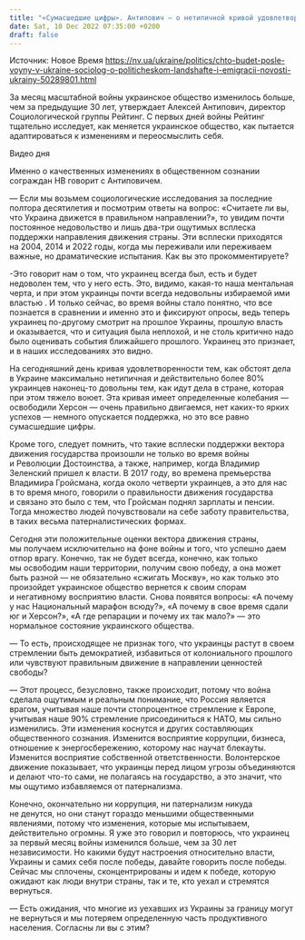 ```yaml
---
title: "«Сумасшедшие цифры». Антипович — о нетипичной кривой удовлетворенности украинцев и о политике, хотя о ней сейчас говорить «неудобно»"
date: Sat, 10 Dec 2022 07:35:00 +0200
draft: false
---
```

Источник: Новое Время https://nv.ua/ukraine/politics/chto-budet-posle-voyny-v-ukraine-sociolog-o-politicheskom-landshafte-i-emigracii-novosti-ukrainy-50289801.html


За месяц масштабной войны украинское общество изменилось больше, чем за предыдущие 30 лет, утверждает Алексей Антипович, директор Социологической группы Рейтинг. С первых дней войны Рейтинг тщательно исследует, как меняется украинское общество, как пытается адаптироваться к изменениям и переосмыслить себя.

 Видео дня   

Именно о качественных изменениях в общественном сознании сограждан НВ говорит с Антиповичем.

— Если мы возьмем социологические исследования за последние полтора десятилетия и посмотрим ответы на вопрос: «Считаете ли вы, что Украина движется в правильном направлении?», то увидим почти постоянное недовольство и лишь два-три ощутимых всплеска поддержки направления движения страны. Эти всплески приходятся на 2004, 2014 и 2022 годы, когда мы переживали или переживаем важные, но драматические испытания. Как вы это прокомментируете?

-Это говорит нам о том, что украинец всегда был, есть и будет недоволен тем, что у него есть. Это, видимо, какая-то наша ментальная черта, и при этом украинцы почти всегда недовольны избираемой ими властью . И только сейчас, во время войны стало понятно, что все познается в сравнении и именно это и фиксируют опросы, ведь теперь украинец по-другому смотрит на прошлое Украины, прошлую власть и оказывается, что и ситуация была неплохой, и не столь критично надо было оценивать события ближайшего прошлого. Украинец это признает, и в наших исследованиях это видно.

На сегодняшний день кривая удовлетворенности тем, как обстоят дела в Украине максимально нетипичная и действительно более 80% украинцев наконец-то довольны тем, как идут дела в стране, которая при этом тяжело воюет. Эта кривая имеет определенные колебания — освободили Херсон — очень правильно двигаемся, нет каких-то ярких успехов — немного опускается поддержка, но это все равно сумасшедшие цифры.

Кроме того, следует помнить, что такие всплески поддержки вектора движения государства произошли не только во время войны и Революции Достоинства, а также, например, когда Владимир Зеленский пришел к власти. В 2017 году, во времена премьерства Владимира Гройсмана, когда около четверти украинцев, а это для нас в то время много, говорили о правильности движения государства и связано это было с тем, что Гройсман поднял зарплаты и пенсии. Тогда множество людей почувствовали на себе заботу правительства, в таких весьма патерналистических формах.

Сегодня эти положительные оценки вектора движения страны, мы получаем исключительно на фоне войны и того, что успешно даем отпор врагу. Конечно, так не будет всегда, конечно, как только мы освободим наши территории, получим свою победу, а она может быть разной — не обязательно «сжигать Москву», но как только это произойдет украинское общество вернется к своим спорам и негативному восприятию власти. Снова появятся вопросы: «А почему у нас Национальный марафон всюду?», «А почему в свое время сдали юг и Херсон?», «А где репарации и почему их так мало?» — это нормальное состояние украинского общества.

— То есть, происходящее не признак того, что украинцы растут в своем стремлении быть демократией, избавиться от колониального прошлого или чувствуют правильным движение в направлении ценностей свободы?

— Этот процесс, безусловно, также происходит, потому что война сделала ощутимым и реальным понимание, что Россия является врагом, учитывая наше почти стопроцентное стремление к Европе, учитывая наше 90% стремление присоединиться к НАТО, мы сильно изменились. Эти изменения коснутся и других составляющих общественного сознания. Изменится восприятие коррупции, бизнеса, отношение к энергосбережению, которому нас научат блекауты. Изменится восприятие собственной ответственности. Волонтерское движение показывает, что украинцы перед лицом угрозы объединяются и делают что-то сами, не полагаясь на государство, а это значит, что мы ощутимо избавляемся от патернализма.

Конечно, окончательно ни коррупция, ни патернализм никуда не денутся, но они станут гораздо меньшими общественными явлениями, потому что изменения, которые мы испытываем, действительно огромны. Я уже это говорил и повторюсь, что украинец за первый месяц войны изменился больше, чем за 30 лет независимости. Но какими будут настроения относительно власти, Украины и самих себя после победы, давайте говорить после победы. Сейчас мы сплочены, сконцентрированы и идем к победе, которую ожидают как люди внутри страны, так и те, кто уехал и стремятся вернуться.

— Есть ожидания, что многие из уехавших из Украины за границу могут не вернуться и мы потеряем определенную часть продуктивного населения. Согласны ли вы с этим?
